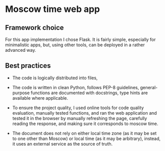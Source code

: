 # Moscow time web app

## Framework choice

For this app implementation I chose Flask. It is fairly simple,
especially for minimalistic apps, but, using other tools, can be
deployed in a rather advanced way.

## Best practices

-   The code is logically distributed into files,

-   The code is written in clean Python, follows PEP-8 guidelines,
    general-purpose functions are documented with docstrings,
    type hints are available where applicable.

-   To ensure the project quality, I used online tools for code
    quality evaluation, manually tested functions, and ran the
    web application and tested it in the browser by manually
    refreshing the page, carefully reading the response, and making
    sure it corresponds to moscow time.

-   The document does not rely on either local time zone (as it may
    be set to one other than Moscow) or local time (as it may be
    arbitrary), instead, it uses an external service as the source of
    truth.
